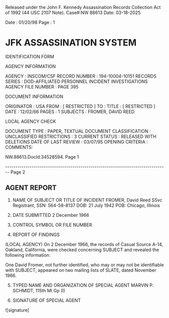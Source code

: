 Released under the John F. Kennedy
Assassination Records Collection Act of
1992 (44 USC 2107 Note). Case#:NW
88613 Date: 03-18-2025

Date : 01/20/98
Page : 1

# JFK ASSASSINATION SYSTEM
IDENTIFICATION FORM

AGENCY INFORMATION

AGENCY : INSCOM/CSF
RECORD NUMBER : 194-10004-10151
RECORDS SERIES : DOD-AFFILIATED PERSONNEL INCIDENT INVESTIGATIONS
AGENCY FILE NUMBER : PAGE 395

DOCUMENT INFORMATION

ORIGINATOR : USA
FROM : [ RESTRICTED ]
TO :
TITLE : [ RESTRICTED ]
DATE : 12/02/66
PAGES : 1
SUBJECTS : FROMER, DAVID REED

LOCAL AGENCY CHECK

DOCUMENT TYPE : PAPER, TEXTUAL DOCUMENT
CLASSIFICATION : UNCLASSIFIED
RESTRICTIONS : 3
CURRENT STATUS : RELEASED WITH DELETIONS
DATE OF LAST REVIEW : 03/07/95
OPENING CRITERIA :
COMMENTS:

NW.88613.Docld:34528594. Page 1


-------------------------------------------------------------------------------- Page 2

## AGENT REPORT

1. NAME OF SUBJECT OR TITLE OF INCIDENT
   FROMER, David Reed
   SSvc Registrant, SSN: 564-58-8137
   DOB: 21 July 1942
   POB: Chicago, Illinois

2. DATE SUBMITTED
   2 December 1966

3. CONTROL SYMBOL OR FILE NUMBER

4. REPORT OF FINDINGS

(LOCAL AGENCY) On 2 December 1966, the records of Casual Source A-14, Oakland, California, were checked concerning SUBJECT and revealed the following information:

One David Fromer, not further identified, who may or may not be identifiable with SUBJECT, appeared on two mailing lists of SLATE, dated November 1966.

5. TYPED NAME AND ORGANIZATION OF SPECIAL AGENT
   MARVIN P. SCHMIDT, 115th MI Gp (I)

6. SIGNATURE OF SPECIAL AGENT

![signature]
